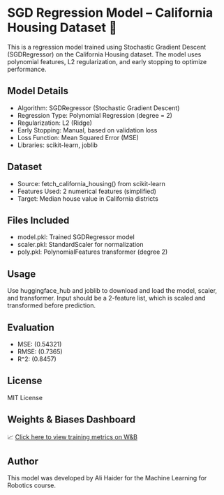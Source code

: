 # SGD Regression Model – California Housing Dataset 🏡

This is a regression model trained using Stochastic Gradient Descent (SGDRegressor) on the California Housing dataset. The model uses polynomial features, L2 regularization, and early stopping to optimize performance.

## Model Details

- Algorithm: SGDRegressor (Stochastic Gradient Descent)
- Regression Type: Polynomial Regression (degree = 2)
- Regularization: L2 (Ridge)
- Early Stopping: Manual, based on validation loss
- Loss Function: Mean Squared Error (MSE)
- Libraries: scikit-learn, joblib

## Dataset

- Source: fetch_california_housing() from scikit-learn
- Features Used: 2 numerical features (simplified)
- Target: Median house value in California districts

## Files Included

- model.pkl: Trained SGDRegressor model
- scaler.pkl: StandardScaler for normalization
- poly.pkl: PolynomialFeatures transformer (degree 2)

## Usage

Use huggingface_hub and joblib to download and load the model, scaler, and transformer. Input should be a 2-feature list, which is scaled and transformed before prediction.

## Evaluation

- MSE: (0.54321)
- RMSE: (0.7365)
- R^2: (0.8457)

## License

MIT License

## Weights & Biases Dashboard

📈 [Click here to view training metrics on W&B](https://wandb.ai/naqvihaider126-fast-nuces/sgd-housing-regression)


## Author

This model was developed by Ali Haider for the Machine Learning for Robotics course.
